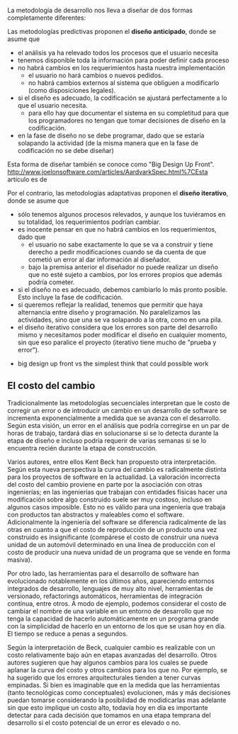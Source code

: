 La metodología de desarrollo nos lleva a diseñar de dos formas completamente diferentes:

Las metodologías predictivas proponen el **diseño anticipado**, donde se asume que

-   el análisis ya ha relevado todos los procesos que el usuario necesita
-   tenemos disponible toda la información para poder definir cada proceso
-   no habrá cambios en los requerimientos hasta nuestra implementación
    -   el usuario no hará cambios o nuevos pedidos.
    -   no habrá cambios externos al sistema que obliguen a modificarlo (como disposiciones legales).
-   si el diseño es adecuado, la codificación se ajustará perfectamente a lo que el usuario necesita.
    -   para ello hay que documentar el sistema en su completitud para que los programadores no tengan que tomar decisiones de diseño en la codificación.
-   en la fase de diseño no se debe programar, dado que se estaría solapando la actividad (de la misma manera que en la fase de codificación no se debe diseñar)

Esta forma de diseñar también se conoce como "Big Design Up Front". <http://www.joelonsoftware.com/articles/AardvarkSpec.html%7CEsta> artículo es de

Por el contrario, las metodologías adaptativas proponen el **diseño iterativo**, donde se asume que

-   sólo tenemos algunos procesos relevados, y aunque los tuviéramos en su totalidad, los requerimientos podrían cambiar.
-   es inocente pensar en que no habrá cambios en los requerimientos, dado que
    -   el usuario no sabe exactamente lo que se va a construir y tiene derecho a pedir modificaciones cuando se da cuenta de que cometió un error al dar información al diseñador.
    -   bajo la premisa anterior el diseñador no puede realizar un diseño que no esté sujeto a cambios, por los errores propios que además podría cometer.
-   si el diseño no es adecuado, debemos cambiarlo lo más pronto posible. Esto incluye la fase de codificación.
-   si queremos reflejar la realidad, tenemos que permitir que haya alternancia entre diseño y programación. No paralelizamos las actividades, sino que una se va solapando a la otra, como en una pila.
-   el diseño iterativo considera que los errores son parte del desarrollo mismo y necesitamos poder modificar el diseño en cualquier momento, sin que eso paralice el proyecto (iterativo tiene mucho de "prueba y error").

<!-- -->

-   big design up front vs the simplest think that could possible work

El costo del cambio
-------------------

Tradicionalmente las metodologías secuenciales interpretan que le costo de corregir un error o de introducir un cambio en un desarrollo de software se incrementa exponencialmente a medida que se avanza con el desarrollo. Según esta visión, un error en el análisis que podría corregirse en un par de horas de trabajo, tardará días en solucionarse si se lo detecta durante la etapa de diseño e incluso podría requerir de varias semanas si se lo encuentra recién durante la etapa de construcción.

Varios autores, entre ellos Kent Beck han propuesto otra interpretación. Según esta nueva perspectiva la curva del cambio es radicalmente distinta para los proyectos de software en la actualidad. La valoración incorrecta del costo del cambio proviene en parte por la asociación con otras ingenierías; en las ingenierías que trabajan con entidades físicas hacer una modificación sobre algo construido suele ser muy costoso, incluso en algunos casos imposible. Esto no es válido para una ingeniería que trabaja con productos tan abstractos y maleables como el software. Adicionalmente la ingeniería del software se diferencia radicalmente de las otras en cuanto a que el costo de reproducción de un producto una vez construido es insignificante (compárese el costo de construir una nueva unidad de un automóvil determinado en una línea de producción con el costo de producir una nueva unidad de un programa que se vende en forma masiva).

Por otro lado, las herramientas para el desarrollo de software han evolucionado notablemente en los últimos años, apareciendo entornos integrados de desarrollo, lenguajes de muy alto nivel, herramientas de versionado, refactorings automáticos, herramientas de integración contínua, entre otros. A modo de ejemplo, podemos considerar el costo de cambiar el nombre de una variable en un entorno de desarrollo que no tenga la capacidad de hacerlo automáticamente en un programa grande con la simplicidad de hacerlo en un entorno de los que se usan hoy en día. El tiempo se reduce a penas a segundos.

Según la interpretación de Beck, cualquier cambio es realizable con un costo relativamente bajo aún en etapas avanzadas del desarrollo. Otros autores sugieren que hay algunos cambios para los cuales se puede aplanar la curva del costo y otros cambios para los que no. Por ejemplo, se ha sugerido que los errores arquitecturales tienden a tener curvas empinadas. Si bien es imaginable que en la medida que las herramientas (tanto tecnológicas como conceptuales) evolucionen, más y más decisiones puedan tomarse considerando la posibilidad de modidicarlas mas adelante sin que esto implique un costo alto, todavía hoy en día es importante detectar para cada decisión que tomamos en una etapa temprana del desarrollo si el costo potencial de un error es elevado o no.
